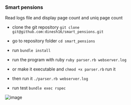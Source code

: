 ### Smart pensions 
Read logs file and display page count and uniq page count

- clone the git repository `git clone git@github.com:dinesh16/smart_pensions.git`
- go to repository folder `cd smart_pensions`
- run `bundle install`
- run the program with ruby `ruby parser.rb webserver.log`
- or make it executable and `chmod +x parser.rb` run it
- then run it `./parser.rb webserver.log`

- run test `bundle exec rspec`

![image](https://user-images.githubusercontent.com/5870632/58555129-99a00700-8210-11e9-918a-6fa2b9bf8f11.png)
